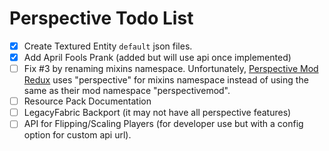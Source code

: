 # Perspective Todo List

 - [x] Create Textured Entity `default` json files.
 - [x] Add April Fools Prank (added but will use api once implemented)
 - [ ] Fix #3 by renaming mixins namespace. Unfortunately, [Perspective Mod Redux](https://www.curseforge.com/minecraft/mc-mods/perspective-mod-redux) uses "perspective" for mixins namespace instead of using the same as their mod namespace "perspectivemod".
 - [ ] Resource Pack Documentation  
 - [ ] LegacyFabric Backport (it may not have all perspective features)  
 - [ ] API for Flipping/Scaling Players (for developer use but with a config option for custom api url).